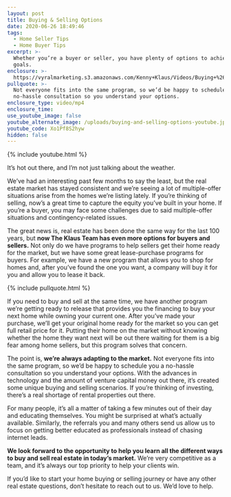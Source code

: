 ```yaml
---
layout: post
title: Buying & Selling Options
date: 2020-06-26 18:49:46
tags:
  - Home Seller Tips
  - Home Buyer Tips
excerpt: >-
  Whether you’re a buyer or seller, you have plenty of options to achieve your
  goals.
enclosure: >-
  https://vyralmarketing.s3.amazonaws.com/Kenny+Klaus/Videos/Buying+%26+Selling+Options.mp4
pullquote: >-
  Not everyone fits into the same program, so we’d be happy to schedule you a
  no-hassle consultation so you understand your options.
enclosure_type: video/mp4
enclosure_time:
use_youtube_image: false
youtube_alternate_image: /uploads/buying-and-selling-options-youtube.jpg
youtube_code: Xo1Pf8S2hyw
hidden: false
---
```


{% include youtube.html %}

It’s hot out there, and I’m not just talking about the weather.&nbsp;

We’ve had an interesting past few months to say the least, but the real estate market has stayed consistent and we’re seeing a lot of multiple-offer situations arise from the homes we’re listing lately. If you’re thinking of selling, now’s a great time to capture the equity you’ve built in your home. If you’re a buyer, you may face some challenges due to said multiple-offer situations and contingency-related issues.&nbsp;

The great news is, real estate has been done the same way for the last 100 years, but **now The Klaus Team has even more options for buyers and sellers.** Not only do we have programs to help sellers get their home ready for the market, but we have some great lease-purchase programs for buyers. For example, we have a new program that allows you to shop for homes and, after you’ve found the one you want, a company will buy it for you and allow you to lease it back.&nbsp;

{% include pullquote.html %}

If you need to buy and sell at the same time, we have another program we’re getting ready to release that provides you the financing to buy your next home while owning your current one. After you’ve made your purchase, we’ll get your original home ready for the market so you can get full retail price for it. Putting their home on the market without knowing whether the home they want next will be out there waiting for them is a big fear among home sellers, but this program solves that concern.&nbsp;

The point is, **we’re always adapting to the market.** Not everyone fits into the same program, so we’d be happy to schedule you a no-hassle consultation so you understand your options. With the advances in technology and the amount of venture capital money out there, it’s created some unique buying and selling scenarios. If you’re thinking of investing, there’s a real shortage of rental properties out there.&nbsp;

For many people, it’s all a matter of taking a few minutes out of their day and educating themselves. You might be surprised at what’s actually available. Similarly, the referrals you and many others send us allow us to focus on getting better educated as professionals instead of chasing internet leads.&nbsp;

**We look forward to the opportunity to help you learn all the different ways to buy and sell real estate in today’s market.** We’re very competitive as a team, and it’s always our top priority to help your clients win.&nbsp;

If you’d like to start your home buying or selling journey or have any other real estate questions, don’t hesitate to reach out to us. We’d love to help.